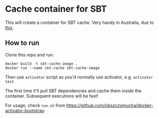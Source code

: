# Cache container for SBT
This will create a container for SBT cache. Very handy in Australia, due to [this](https://groups.google.com/forum/#!topic/sbt-dev/e7q1E_jXjK8).

## How to run
Clone this repo and run:
```
docker build -t sbt-cache-image .
docker run --name sbt-cache sbt-cache-image
```

Then use `activator` script as you'd normally use activator, e.g.
```activator test```

The first time it'll pull SBT dependencies and cache them inside the container. Subsequent executions will be fast!

For usage, check `run.sh` from https://github.com/obszczymucha/docker-activator-bootstrap.
